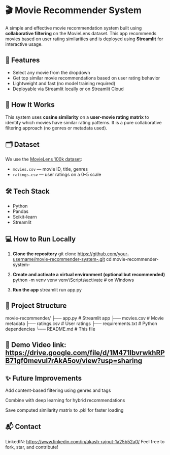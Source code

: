 # 🎬 Movie Recommender System

A simple and effective movie recommendation system built using **collaborative filtering** on the MovieLens dataset. This app recommends movies based on user rating similarities and is deployed using **Streamlit** for interactive usage.

## 🚀 Features

- Select any movie from the dropdown
- Get top similar movie recommendations based on user rating behavior
- Lightweight and fast (no model training required)
- Deployable via Streamlit locally or on Streamlit Cloud

## 🧠 How It Works

This system uses **cosine similarity** on a **user-movie rating matrix** to identify which movies have similar rating patterns. It is a pure collaborative filtering approach (no genres or metadata used).

## 🗂️ Dataset

We use the [MovieLens 100k dataset](https://grouplens.org/datasets/movielens/):

- `movies.csv` — movie ID, title, genres  
- `ratings.csv` — user ratings on a 0–5 scale

## 🛠️ Tech Stack

- Python
- Pandas
- Scikit-learn
- Streamlit

## 💻 How to Run Locally

1. **Clone the repository**
git clone https://github.com/your-username/movie-recommender-system-.git
cd movie-recommender-system-

3. **Create and activate a virtual environment (optional but recommended)**
python -m venv venv
venv\Scripts\activate    # on Windows

4. **Run the app**
streamlit run app.py

## 📁 Project Structure

movie-recommender/
├── app.py              # Streamlit app
├── movies.csv          # Movie metadata
├── ratings.csv         # User ratings
├── requirements.txt    # Python dependencies
└── README.md           # This file

## 📸 Demo Video link: https://drive.google.com/file/d/1M471IbvrwkhRPB71gf0mevul7rAkA5ov/view?usp=sharing

## ✨ Future Improvements
Add content-based filtering using genres and tags

Combine with deep learning for hybrid recommendations

Save computed similarity matrix to .pkl for faster loading

## 📬 Contact
LinkedIN: https://www.linkedin.com/in/akash-rajput-1a25b52a0/
Feel free to fork, star, and contribute!

